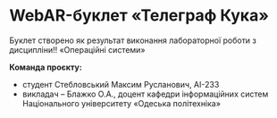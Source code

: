 # WebAR-буклет «Телеграф Кука»
Буклет створено як результат виконання лабораторної роботи з дисципліни!!
«Операційні системи»

**Команда проєкту:**

- студент Стебловський Максим Русланович, АI-233
- викладач – Блажко О.А., доцент кафедри інформаційних систем Національного
університету «Одеська політехніка»
